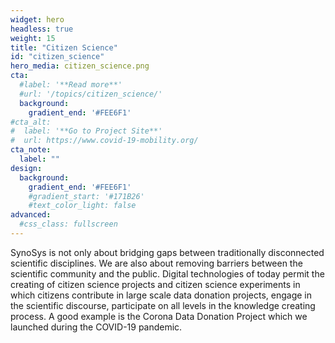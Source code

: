 ```yaml
---
widget: hero
headless: true
weight: 15
title: "Citizen Science"
id: "citizen_science"
hero_media: citizen_science.png
cta:
  #label: '**Read more**'
  #url: '/topics/citizen_science/'
  background: 
    gradient_end: '#FEE6F1'
#cta_alt:
#  label: '**Go to Project Site**'
#  url: https://www.covid-19-mobility.org/
cta_note:
  label: ""  
design:
  background:
    gradient_end: '#FEE6F1'
    #gradient_start: '#171B26'
    #text_color_light: false
advanced:
  #css_class: fullscreen
---
```


SynoSys is not only about bridging gaps between traditionally disconnected scientific disciplines. We are also about removing barriers between the scientific community and the public. Digital technologies of today permit the creating of citizen science projects and citizen science experiments in which citizens contribute in large scale data donation projects, engage in the scientific discourse, participate on all levels in the knowledge creating process. A good example is the Corona Data Donation Project which we launched during the COVID-19 pandemic.